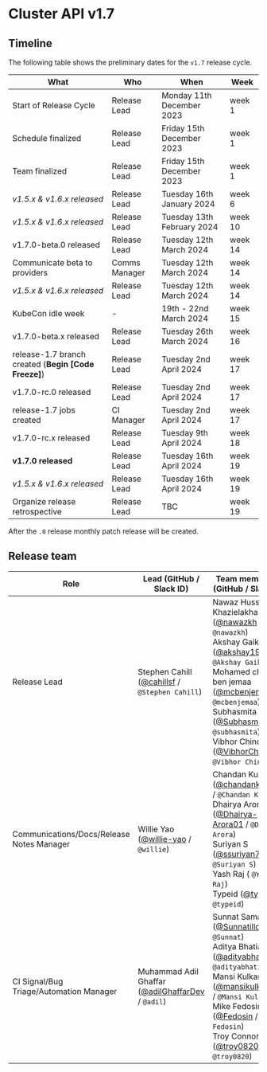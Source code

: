 # Cluster API v1.7

## Timeline

The following table shows the preliminary dates for the `v1.7` release cycle.

| **What**                                             | **Who**      | **When**                    | **Week** |
|------------------------------------------------------|--------------|-----------------------------|----------|
| Start of Release Cycle                               | Release Lead | Monday 11th December 2023   | week 1   |
| Schedule finalized                                   | Release Lead | Friday 15th December 2023   | week 1   |
| Team finalized                                       | Release Lead | Friday 15th December 2023   | week 1   |
| *v1.5.x & v1.6.x released*                           | Release Lead | Tuesday 16th January 2024   | week 6   |
| *v1.5.x & v1.6.x released*                           | Release Lead | Tuesday 13th February 2024  | week 10  |
| v1.7.0-beta.0 released                               | Release Lead | Tuesday 12th March 2024     | week 14  |
| Communicate beta to providers                        | Comms Manager| Tuesday 12th March 2024     | week 14  |
| *v1.5.x & v1.6.x released*                           | Release Lead | Tuesday 12th March 2024     | week 14  |
| KubeCon idle week                                    |      -       | 19th - 22nd March 2024      | week 15  |
| v1.7.0-beta.x released                               | Release Lead | Tuesday 26th March 2024     | week 16  |
| release-1.7 branch created (**Begin [Code Freeze]**) | Release Lead | Tuesday 2nd April 2024      | week 17  |
| v1.7.0-rc.0 released                                 | Release Lead | Tuesday 2nd April 2024      | week 17  |
| release-1.7 jobs created                             | CI Manager   | Tuesday 2nd April 2024      | week 17  |
| v1.7.0-rc.x released                                 | Release Lead | Tuesday 9th April 2024      | week 18  |
| **v1.7.0 released**                                  | Release Lead | Tuesday 16th April 2024     | week 19  |
| *v1.5.x & v1.6.x released*                           | Release Lead | Tuesday 16th April 2024     | week 19  |
| Organize release retrospective                       | Release Lead | TBC                         | week 19  |

After the `.0` release monthly patch release will be created.

## Release team

| **Role**                                  | **Lead** (**GitHub / Slack ID**)                                                      | **Team member(s) (GitHub / Slack ID)** |
|-------------------------------------------|-------------------------------------------------------------------------------------------|----------------------------------------|
| Release Lead                              | Stephen Cahill ([@cahillsf](https://github.com/cahillsf/) / `@Stephen Cahill`) | Nawaz Hussain Khazielakha ([@nawazkh](https://github.com/nawazkh) / `@nawazkh`) <br> Akshay Gaikwad ([@akshay196](https://github.com/akshay196) / `@Akshay Gaikwad`) <br> Mohamed chiheb ben jemaa ([@mcbenjemaa](https://github.com/mcbenjemaa) / `@mcbenjemaa`) <br> Subhasmita Swain ([@SubhasmitaSw](https://github.com/SubhasmitaSw) / `@subhasmita`) <br> Vibhor Chinda ([@VibhorChinda](https://github.com/VibhorChinda) / `@Vibhor Chinda`)                                      |
| Communications/Docs/Release Notes Manager | Willie Yao ([@willie-yao](https://github.com/willie-yao) / `@willie`) | Chandan Kumar ([@chandankumar4](https://github.com/chandankumar4) / `@Chandan Kumar`) <br> Dhairya Arora ([@Dhairya-Arora01](https://github.com/Dhairya-Arora01) / `@Dhairya Arora`) <br> Suriyan S ([@ssuriyan7](https://github.com/ssuriyan7) / `@Suriyan S`) <br> Yash Raj ( `@Yash Raj`) <br> Typeid ([@typeid](https://github.com/typeid) / `@typeid`)                                 |
| CI Signal/Bug Triage/Automation Manager   | Muhammad Adil Ghaffar ([@adilGhaffarDev](https://github.com/adilGhaffarDev) / `@adil`) | Sunnat Samadov ([@Sunnatillo](https://github.com/Sunnatillo) / `@Sunnat`) <br> Aditya Bhatia ([@adityabhatia](https://github.com/adityabhatia) / `@adityabhatia`) <br> Mansi Kulkarni ([@mansikulkarni96](https://github.com/mansikulkarni96) / `@Mansi Kulkarni`) <br> Mike Fedosin ([@Fedosin](https://github.com/Fedosin) / `@Mike Fedosin`) <br> Troy Connor ([@troy0820](https://github.com/troy0820) / `@troy0820`)                                    |